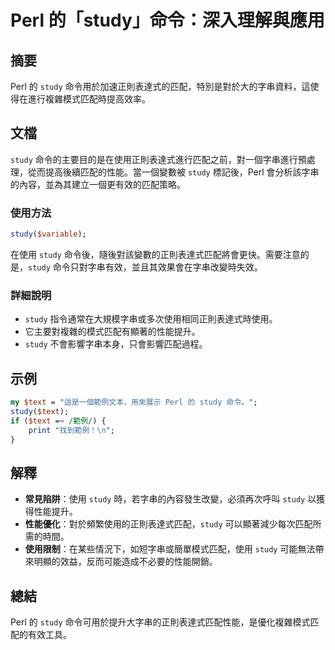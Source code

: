 <!--
Meta Description: # Perl 的「study」命令：深入理解與應用 ## 摘要 Perl 的 `study` 命令用於加速正則表達式的匹配，特別是對於大的字串資料，這使得在進行複雜模式匹配時提高效率。 ## 文檔 `study` 命令的主要目的是在使用正則表達式進行匹配之前，對一個字串進行預處理，從而提高後續匹配的...
Meta Keywords: study, perl, text, 深入理解與應用, 命令用於加速正則表達式的匹配
-->

# Perl 的「study」命令：深入理解與應用

## 摘要
Perl 的 `study` 命令用於加速正則表達式的匹配，特別是對於大的字串資料，這使得在進行複雜模式匹配時提高效率。

## 文檔
`study` 命令的主要目的是在使用正則表達式進行匹配之前，對一個字串進行預處理，從而提高後續匹配的性能。當一個變數被 `study` 標記後，Perl 會分析該字串的內容，並為其建立一個更有效的匹配策略。

### 使用方法
```perl
study($variable);
```
在使用 `study` 命令後，隨後對該變數的正則表達式匹配將會更快。需要注意的是，`study` 命令只對字串有效，並且其效果會在字串改變時失效。

### 詳細說明
- `study` 指令通常在大規模字串或多次使用相同正則表達式時使用。
- 它主要對複雜的模式匹配有顯著的性能提升。
- `study` 不會影響字串本身，只會影響匹配過程。

## 示例
```perl
my $text = "這是一個範例文本，用來展示 Perl 的 study 命令。";
study($text);
if ($text =~ /範例/) {
    print "找到範例！\n";
}
```

## 解釋
- **常見陷阱**：使用 `study` 時，若字串的內容發生改變，必須再次呼叫 `study` 以獲得性能提升。
- **性能優化**：對於頻繁使用的正則表達式匹配，`study` 可以顯著減少每次匹配所需的時間。
- **使用限制**：在某些情況下，如短字串或簡單模式匹配，使用 `study` 可能無法帶來明顯的效益，反而可能造成不必要的性能開銷。

## 總結
Perl 的 `study` 命令可用於提升大字串的正則表達式匹配性能，是優化複雜模式匹配的有效工具。